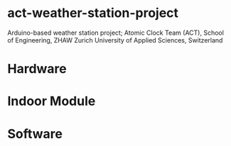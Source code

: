 # act-weather-station-project
Arduino-based weather station project; Atomic Clock Team (ACT), School of Engineering, ZHAW Zurich University of Applied Sciences, Switzerland


# Hardware
# Indoor Module

# Software
